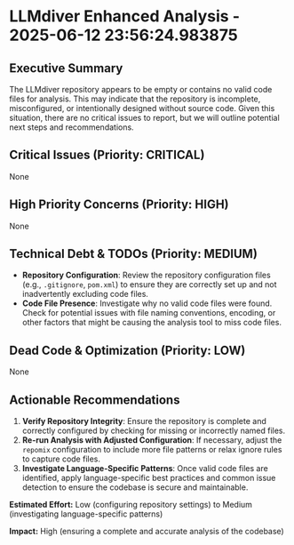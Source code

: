 # LLMdiver Enhanced Analysis - 2025-06-12 23:56:24.983875

## Executive Summary
The LLMdiver repository appears to be empty or contains no valid code files for analysis. This may indicate that the repository is incomplete, misconfigured, or intentionally designed without source code. Given this situation, there are no critical issues to report, but we will outline potential next steps and recommendations.

## Critical Issues (Priority: CRITICAL)
None

## High Priority Concerns (Priority: HIGH)
None

## Technical Debt & TODOs (Priority: MEDIUM)
- **Repository Configuration**: Review the repository configuration files (e.g., `.gitignore`, `pom.xml`) to ensure they are correctly set up and not inadvertently excluding code files.
- **Code File Presence**: Investigate why no valid code files were found. Check for potential issues with file naming conventions, encoding, or other factors that might be causing the analysis tool to miss code files.

## Dead Code & Optimization (Priority: LOW)
None

## Actionable Recommendations
1. **Verify Repository Integrity**: Ensure the repository is complete and correctly configured by checking for missing or incorrectly named files.
2. **Re-run Analysis with Adjusted Configuration**: If necessary, adjust the `repomix` configuration to include more file patterns or relax ignore rules to capture code files.
3. **Investigate Language-Specific Patterns**: Once valid code files are identified, apply language-specific best practices and common issue detection to ensure the codebase is secure and maintainable.

**Estimated Effort:** Low (configuring repository settings) to Medium (investigating language-specific patterns)

**Impact:** High (ensuring a complete and accurate analysis of the codebase)